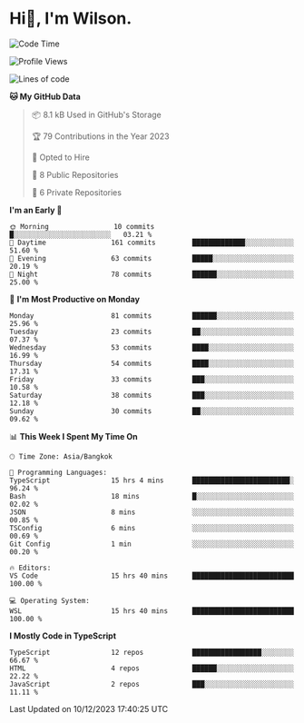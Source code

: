 # Hi👋, I'm Wilson.
<!--START_SECTION:waka-->
![Code Time](http://img.shields.io/badge/Code%20Time-1%2C058%20hrs%2026%20mins-blue)

![Profile Views](http://img.shields.io/badge/Profile%20Views-123-blue)

![Lines of code](https://img.shields.io/badge/From%20Hello%20World%20I%27ve%20Written-148.0%20thousand%20lines%20of%20code-blue)

**🐱 My GitHub Data** 

> 📦 8.1 kB Used in GitHub's Storage 
 > 
> 🏆 79 Contributions in the Year 2023
 > 
> 💼 Opted to Hire
 > 
> 📜 8 Public Repositories 
 > 
> 🔑 6 Private Repositories 
 > 
**I'm an Early 🐤** 

```text
🌞 Morning                10 commits          █░░░░░░░░░░░░░░░░░░░░░░░░   03.21 % 
🌆 Daytime                161 commits         █████████████░░░░░░░░░░░░   51.60 % 
🌃 Evening                63 commits          █████░░░░░░░░░░░░░░░░░░░░   20.19 % 
🌙 Night                  78 commits          ██████░░░░░░░░░░░░░░░░░░░   25.00 % 
```
📅 **I'm Most Productive on Monday** 

```text
Monday                   81 commits          ██████░░░░░░░░░░░░░░░░░░░   25.96 % 
Tuesday                  23 commits          ██░░░░░░░░░░░░░░░░░░░░░░░   07.37 % 
Wednesday                53 commits          ████░░░░░░░░░░░░░░░░░░░░░   16.99 % 
Thursday                 54 commits          ████░░░░░░░░░░░░░░░░░░░░░   17.31 % 
Friday                   33 commits          ███░░░░░░░░░░░░░░░░░░░░░░   10.58 % 
Saturday                 38 commits          ███░░░░░░░░░░░░░░░░░░░░░░   12.18 % 
Sunday                   30 commits          ██░░░░░░░░░░░░░░░░░░░░░░░   09.62 % 
```


📊 **This Week I Spent My Time On** 

```text
🕑︎ Time Zone: Asia/Bangkok

💬 Programming Languages: 
TypeScript               15 hrs 4 mins       ████████████████████████░   96.24 % 
Bash                     18 mins             █░░░░░░░░░░░░░░░░░░░░░░░░   02.02 % 
JSON                     8 mins              ░░░░░░░░░░░░░░░░░░░░░░░░░   00.85 % 
TSConfig                 6 mins              ░░░░░░░░░░░░░░░░░░░░░░░░░   00.69 % 
Git Config               1 min               ░░░░░░░░░░░░░░░░░░░░░░░░░   00.20 % 

🔥 Editors: 
VS Code                  15 hrs 40 mins      █████████████████████████   100.00 % 

💻 Operating System: 
WSL                      15 hrs 40 mins      █████████████████████████   100.00 % 
```

**I Mostly Code in TypeScript** 

```text
TypeScript               12 repos            █████████████████░░░░░░░░   66.67 % 
HTML                     4 repos             ██████░░░░░░░░░░░░░░░░░░░   22.22 % 
JavaScript               2 repos             ███░░░░░░░░░░░░░░░░░░░░░░   11.11 % 
```




 Last Updated on 10/12/2023 17:40:25 UTC
<!--END_SECTION:waka-->
